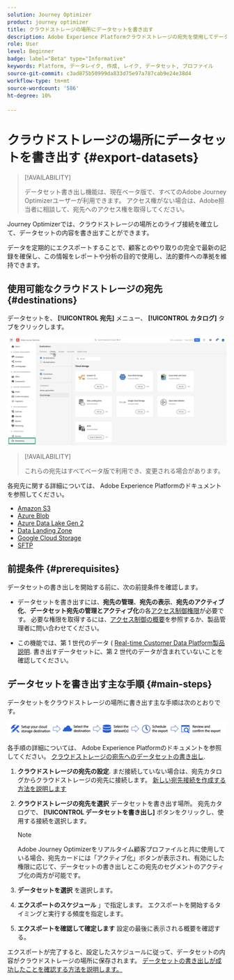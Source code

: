 ```yaml
---
solution: Journey Optimizer
product: journey optimizer
title: クラウドストレージの場所にデータセットを書き出す
description: Adobe Experience Platformクラウドストレージの宛先を使用してデータセットを書き出す方法について説明します。
role: User
level: Beginner
badge: label="Beta" type="Informative"
keywords: Platform, データレイク, 作成, レイク, データセット, プロファイル
source-git-commit: c3ad875b50999da833d75e97a787cab9e24e38d4
workflow-type: tm+mt
source-wordcount: '586'
ht-degree: 10%

---
```



# クラウドストレージの場所にデータセットを書き出す {#export-datasets}

>[!AVAILABILITY]
>
>データセット書き出し機能は、現在ベータ版で、すべてのAdobe Journey Optimizerユーザーが利用できます。 アクセス権がない場合は、Adobe担当者に相談して、宛先へのアクセス権を取得してください。

Journey Optimizerでは、クラウドストレージの場所とのライブ接続を確立して、データセットの内容を書き出すことができます。

データを定期的にエクスポートすることで、顧客とのやり取りの完全で最新の記録を確保し、この情報をレポートや分析の目的で使用し、法的要件への準拠を維持できます。

## 使用可能なクラウドストレージの宛先 {#destinations}

データセットを、 **[!UICONTROL 宛先]** メニュー、 **[!UICONTROL カタログ]** タブをクリックします。

![](assets/dataset-export-setup.png)

>[!AVAILABILITY]
>
>これらの宛先はすべてベータ版で利用でき、変更される場合があります。

各宛先に関する詳細については、 Adobe Experience Platformのドキュメントを参照してください。

* [Amazon S3](https://experienceleague.adobe.com/docs/experience-platform/destinations/catalog/cloud-storage/amazon-s3.html)
* [Azure Blob](https://experienceleague.adobe.com/docs/experience-platform/destinations/catalog/cloud-storage/azure-blob.html)
* [Azure Data Lake Gen 2](https://experienceleague.adobe.com/docs/experience-platform/destinations/catalog/cloud-storage/adls-gen2.html)
* [Data Landing Zone](https://experienceleague.adobe.com/docs/experience-platform/destinations/catalog/cloud-storage/data-landing-zone.html)
* [Google Cloud Storage](https://experienceleague.adobe.com/docs/experience-platform/destinations/catalog/cloud-storage/google-cloud-storage.html)
* [SFTP](https://experienceleague.adobe.com/docs/experience-platform/destinations/catalog/cloud-storage/sftp.html)

## 前提条件 {#prerequisites}

データセットの書き出しを開始する前に、次の前提条件を確認します。

* データセットを書き出すには、**宛先の管理**、**宛先の表示**、**宛先のアクティブ化**、**データセット宛先の管理とアクティブ化**&#x200B;の各[アクセス制御権限](https://experienceleague.adobe.com/docs/experience-platform/access-control/home.html#permissions)が必要です。 必要な権限を取得するには、[アクセス制御の概要](https://experienceleague.adobe.com/docs/experience-platform/access-control/ui/overview.html)を参照するか、製品管理者に問い合わせてください。

* この機能では、第 1 世代のデータ ( [Real-time Customer Data Platform製品説明](https://helpx.adobe.com/jp/legal/product-descriptions/real-time-customer-data-platform-b2c-edition-prime-and-ultimate-packages.html). 書き出すデータセットに、第 2 世代のデータが含まれていないことを確認してください。

## データセットを書き出す主な手順 {#main-steps}

データセットをクラウドストレージの場所に書き出す主な手順は次のとおりです。

![](assets/dataset-export-process.png)

各手順の詳細については、 Adobe Experience Platformのドキュメントを参照してください。 [クラウドストレージの宛先へのデータセットの書き出し](https://experienceleague.adobe.com/docs/experience-platform/destinations/ui/activate/export-datasets.html?lang=en).

1. **クラウドストレージの宛先の設定**. まだ接続していない場合は、宛先カタログからクラウドストレージの宛先に接続します。 [新しい宛先接続を作成する方法を説明します](https://experienceleague.adobe.com/docs/experience-platform/destinations/ui/connect-destination.html?lang=en#setup)

   <!--![](assets/dataset-export-setup.png)-->

1. **クラウドストレージの宛先を選択** データセットを書き出す場所。 宛先カタログで、 **[!UICONTROL データセットを書き出し]** ボタンをクリックし、使用する接続を選択します。

   <!--![](assets/dataset-export-destination.png)-->

   >[!NOTE]
   >
   >Adobe Journey Optimizerをリアルタイム顧客プロファイルと共に使用している場合、宛先カードには「アクティブ化」ボタンが表示され、有効にした権限に応じて、データセットの書き出しとこの宛先のセグメントのアクティブ化の両方が可能です。

1. **データセットを選択** を選択します。

   <!--![](assets/dataset-export-dataset-selection.png)-->

1. **エクスポートのスケジュール** 」で指定します。 エクスポートを開始するタイミングと実行する頻度を指定します。

   <!--![](assets/dataset-export-schedule.png)-->

1. **エクスポートを確認して確定します** 設定の最後に表示される概要を確認する。

   <!--![](assets/dataset-export-review.png)-->

エクスポートが完了すると、設定したスケジュールに従って、データセットの内容がクラウドストレージの場所に保存されます。 [データセットの書き出しが成功したことを確認する方法を説明します。](https://experienceleague.adobe.com/docs/experience-platform/destinations/ui/activate/export-datasets.html#verify)
